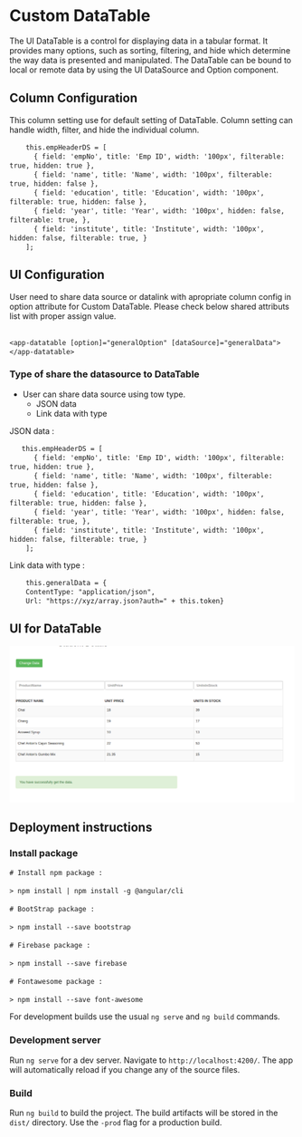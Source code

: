 # Custom DataTable

The UI DataTable is a control for displaying data in a tabular format. It provides many options, such as sorting, filtering, and hide which determine the way data is presented and manipulated. The DataTable can be bound to local or remote data by using the UI DataSource and Option component.

## Column Configuration

This column setting use for default setting of DataTable. Column setting can handle width, filter, and hide the individual column.

```
    this.empHeaderDS = [
      { field: 'empNo', title: 'Emp ID', width: '100px', filterable: true, hidden: true },
      { field: 'name', title: 'Name', width: '100px', filterable: true, hidden: false },
      { field: 'education', title: 'Education', width: '100px', filterable: true, hidden: false },
      { field: 'year', title: 'Year', width: '100px', hidden: false, filterable: true, },
      { field: 'institute', title: 'Institute', width: '100px', hidden: false, filterable: true, }
    ];

```

## UI Configuration

User need to share data source or datalink with apropriate column config in option attribute for Custom DataTable. Please check below shared attributs list with proper assign value.

```

<app-datatable [option]="generalOption" [dataSource]="generalData"></app-datatable>

```


### Type of share the datasource to DataTable

* User can share data source using tow type.
    * JSON data
    * Link data with type
        
JSON data :      

```
   this.empHeaderDS = [
      { field: 'empNo', title: 'Emp ID', width: '100px', filterable: true, hidden: true },
      { field: 'name', title: 'Name', width: '100px', filterable: true, hidden: false },
      { field: 'education', title: 'Education', width: '100px', filterable: true, hidden: false },
      { field: 'year', title: 'Year', width: '100px', hidden: false, filterable: true, },
      { field: 'institute', title: 'Institute', width: '100px', hidden: false, filterable: true, }
    ];

```

Link data with type :

```
    this.generalData = {
    ContentType: "application/json",
    Url: "https://xyz/array.json?auth=" + this.token} 

``` 

## UI for DataTable

![ScreenShot](src/test.png)

## Deployment instructions

### Install package

```
# Install npm package :

> npm install | npm install -g @angular/cli

# BootStrap package :

> npm install --save bootstrap

# Firebase package :

> npm install --save firebase

# Fontawesome package :

> npm install --save font-awesome

```

For development builds use the usual `ng serve` and `ng build` commands.


### Development server

Run `ng serve` for a dev server. Navigate to `http://localhost:4200/`. The app will automatically reload if you change any of the source files.

### Build

Run `ng build` to build the project. The build artifacts will be stored in the `dist/` directory. Use the `-prod` flag for a production build.